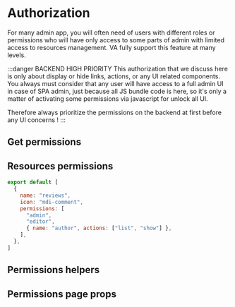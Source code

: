 # Authorization

For many admin app, you will often need of users with different roles or permissions who will have only access to some parts of admin with limited access to resources management. VA fully support this feature at many levels.

:::danger BACKEND HIGH PRIORITY
This authorization that we discuss here is only about display or hide links, actions, or any UI related components. You always must consider that any user will have access to a full admin UI in case of SPA admin, just because all JS bundle code is here, so it's only a matter of activating some permissions via javascript for unlock all UI.

Therefore always prioritize the permissions on the backend at first before any UI concerns !
:::

## Get permissions

## Resources permissions

```js
export default [
  {
    name: "reviews",
    icon: "mdi-comment",
    permissions: [
      "admin",
      "editor",
      { name: "author", actions: ["list", "show"] },
    ],
  },
]
```

## Permissions helpers

## Permissions page props
